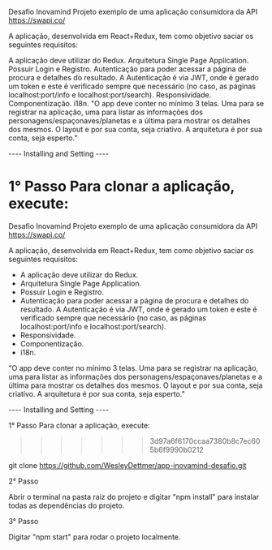 Desafio Inovamind Projeto exemplo de uma aplicação consumidora da API https://swapi.co/

A aplicação, desenvolvida em React+Redux, tem como objetivo saciar os seguintes requisitos:

A aplicação deve utilizar do Redux.
Arquitetura Single Page Application.
Possuir Login e Registro.
Autenticação para poder acessar a página de procura e detalhes do resultado. A Autenticação é via JWT, onde é gerado um token e este é verificado sempre que necessário (no caso, as páginas localhost:port/info e localhost:port/search).
Responsividade.
Componentização.
i18n.
"O app deve conter no mínimo 3 telas. Uma para se registrar na aplicação, uma para listar as informações dos personagens/espaçonaves/planetas e a última para mostrar os detalhes dos mesmos. O layout e por sua conta, seja criativo. A arquitetura é por sua conta, seja esperto."

---- Installing and Setting ----

1° Passo Para clonar a aplicação, execute:
=======
Desafio Inovamind
Projeto exemplo de uma aplicação consumidora da API https://swapi.co/

A aplicação, desenvolvida em React+Redux, tem como objetivo saciar os seguintes requisitos:

- A aplicação deve utilizar do Redux.
- Arquitetura Single Page Application.
- Possuir Login e Registro.
- Autenticação para poder acessar a página de procura e detalhes do resultado. A Autenticação é via JWT, onde é gerado um token e este é verificado sempre que necessário (no caso, as páginas localhost:port/info e localhost:port/search).
- Responsividade.
- Componentização.
- i18n.

"O app deve conter no mínimo 3 telas. Uma para se registrar na aplicação, uma para listar as informações
dos personagens/espaçonaves/planetas e a última para mostrar os detalhes dos mesmos.
O layout e por sua conta, seja criativo. A arquitetura é por sua conta, seja esperto."



---- Installing and Setting ----

1° Passo
Para clonar a aplicação, execute:
>>>>>>> 3d97a6f6170ccaa7380b8c7ec605b6f9990b0212

git clone https://github.com/WesleyDettmer/app-inovamind-desafio.git

2° Passo

Abrir o terminal na pasta raiz do projeto e digitar "npm install" para instalar todas as dependências do projeto.

3° Passo

Digitar "npm start" para rodar o projeto localmente.
